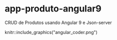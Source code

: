 # app-produto-angular9
CRUD de Produtos usando Angular 9 e Json-server

knitr::include_graphics("angular_coder.png")
